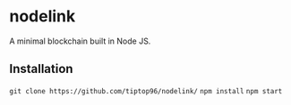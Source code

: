 # nodelink
A minimal blockchain built in Node JS.

## Installation

`git clone https://github.com/tiptop96/nodelink/`
`npm install`
`npm start`
